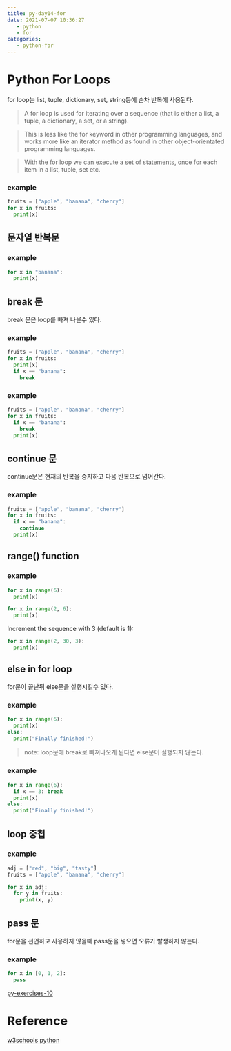```yaml
---
title: py-day14-for
date: 2021-07-07 10:36:27
   - python 
   - for
categories: 
   - python-for
---
```


# Python For Loops
for loop는 list, tuple, dictionary, set, string등에 순차 반복에 사용된다. 
>A for loop is used for iterating over a sequence (that is either a list, a tuple, a dictionary, a set, or a string).

>This is less like the for keyword in other programming languages, and works more like an iterator method as found in other object-orientated programming languages.

>With the for loop we can execute a set of statements, once for each item in a list, tuple, set etc.

### example
``` python
fruits = ["apple", "banana", "cherry"]
for x in fruits:
  print(x)
```

## 문자열 반복문
### example
``` python
for x in "banana":
  print(x)
```

## break 문
break 문은 loop를 빠져 나올수 있다.
### example
``` python
fruits = ["apple", "banana", "cherry"]
for x in fruits:
  print(x)
  if x == "banana":
    break
```

### example
``` python
fruits = ["apple", "banana", "cherry"]
for x in fruits:
  if x == "banana":
    break
  print(x)
```

## continue 문
continue문은 현재의 반복을 중지하고 다음 반복으로 넘어간다.

### example
``` python
fruits = ["apple", "banana", "cherry"]
for x in fruits:
  if x == "banana":
    continue
  print(x)
```

## range() function
### example
``` python
for x in range(6):
  print(x)
```

``` python
for x in range(2, 6):
  print(x)
```

Increment the sequence with 3 (default is 1):
``` python
for x in range(2, 30, 3):
  print(x)
```

## else in for loop
for문이 끝난뒤 else문을 실행시킬수 있다.
### example
``` python
for x in range(6):
  print(x)
else:
  print("Finally finished!")
```

> note: loop문에 break로 빠져나오게 된다면 else문이 실행되지 않는다.

### example
``` python
for x in range(6):
  if x == 3: break
  print(x)
else:
  print("Finally finished!")
```

## loop 중첩
### example
``` python
adj = ["red", "big", "tasty"]
fruits = ["apple", "banana", "cherry"]

for x in adj:
  for y in fruits:
    print(x, y)
```

## pass 문
for문을 선언하고 사용하지 않을때 pass문을 넣으면 오류가 발생하지 않는다.

### example
``` python
for x in [0, 1, 2]:
  pass
```

[py-exercises-10](https://wontaejang.github.io/2021/07/07/py-exercises-10/)

# Reference
[w3schools python](https://www.w3schools.com/python)